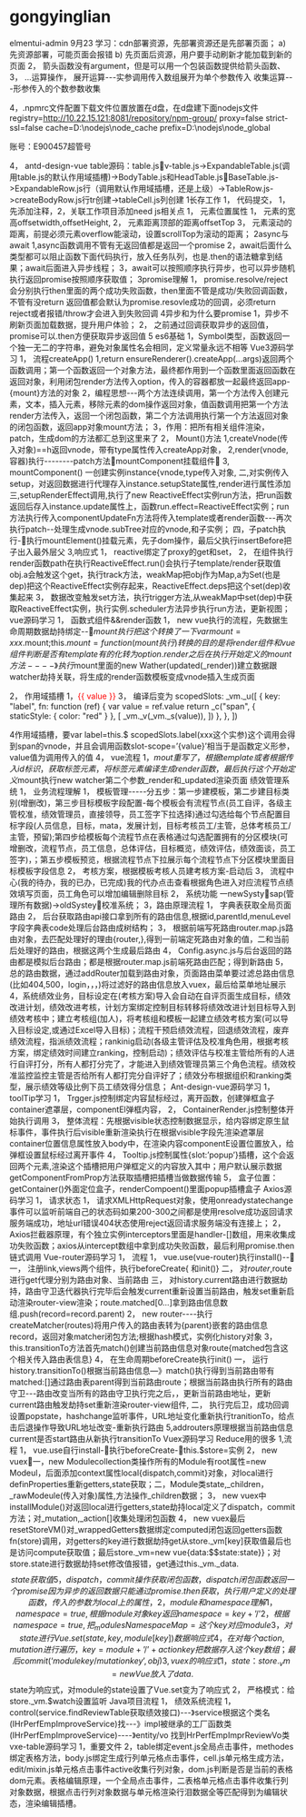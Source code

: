 # gongyinglian
elmentui-admin
9月23
	学习：cdn部署资源，先部署资源还是先部署页面；
a)	先资源部署，可能页面会报错
b)	先页面后资源，用户要手动刷新才能加载到新的页面
2，	箭头函数没有argument，但是可以用一个包装函数提供给箭头函数、
3，	…运算操作，
展开运算---实参调用传入数组展开为单个参数传入
收集运算---形参传入的个数参数收集



4，.npmrc文件配置下载文件位置放置在d盘，在d盘建下面nodejs文件
registry=http://10.22.15.121:8081/repository/npm-group/
proxy=false
strict-ssl=false
cache=D:\nodejs\node_cache
prefix=D:\nodejs\node_global

账号：E900457超管号

4，	antd-design-vue
table源码：table.jsv-table.js->ExpandableTable.js(调用table.js的默认作用域插槽)->BodyTable.js和HeadTable.jsBaseTable.js->ExpandableRow.js行（调用默认作用域插槽，还是上级）->TableRow.js->createBodyRow.js行tr创建->tableCell.js列创建
1长存工作
1，	代码提交，
1，先添加注释，2，关联工作项目添加need
js相关点
1，	元素位置属性
1，	元素的宽高offsetwidth,offsetHeight,
2，	元素距离顶部的距离offsetTop
3，	元素滚动的距离，前提必须元素overflow能滚动，设置scrollTop为滚动的距离；
2async与await
1,async函数调用不管有无返回值都是返回一个promise
2，await后面什么类型都可以阻止函数下面代码执行，放入任务队列，也是.then的语法糖拿到结果；await后面进入异步线程；
3，await可以按照顺序执行异步，也可以异步随机执行返回promise按照顺序获取值；
3promise理解
1，	promise.resolve/reject会分别执行then里面的两个成功失败函数，then里面不管是成功/失败回调函数，不管有没return 返回值都会默认为promise.resovle成功的回调，必须return reject或者报错/throw才会进入到失败回调
4异步和为什么要promise
1，异步不刷新页面加载数据，提升用户体验；
2，	之前通过回调获取异步的返回值，promise可以.then方便获取异步返回值
5 es6基础
1，Symbol类型，函数返回一个独一无二的字符串，避免对象属性名会相同，定义常量永远不相等
Vue3源码学习
1，	流程createApp()
1,return ensureRenderer().createApp(…args)返回两个函数调用；第一个函数返回一个对象方法，最终都作用到一个函数里面返回函数在返回对象，利用闭包render方法传入option，传入的容器都放一起最终返回app-{mount}方法的对象
2，编程思想---两个方法连续调用，第一个方法传入创建元素，文本，插入元素，移除元素的dom操作返回对象，值函数调用把第一个方法render方法传入，返回一个闭包函数，第二个方法调用执行第一个方法返回对象的闭包函数，返回app对象mount方法；
3，作用：把所有相关组件渲染，patch，生成dom的方法都汇总到这里来了
2，	Mount()方法
1,createVnode(传入对象)==h返回vnode，带有type属性传入createApp对象，
2,render(vnode,容器)执行--------patch方法mountComponent挂载组件
3, mountComponent() 
一创建实例instance{vnode,type传入对象,
二,对实例传入setup，对返回数据进行代理存入instance.setupState属性,render进行属性添加
三,setupRenderEffect调用,执行了new ReactiveEffect实例run方法，把run函数返回后存入instance.update属性上，函数run.effect=ReactiveEffect实例；run方法执行传入componentUpdateFn方法将传入template或者render函数---再次执行patch--处理生成vnode.subTree对应的vnode,和子实例；
四，子patch执行-执行mountElement()挂载元素，先子dom操作，最后父执行insertBefore把子出入最外层父
3,响应式
1，	reactive绑定了proxy的get和set，
2，	在组件执行render函数path在执行ReactiveEffect.run()会执行子template/render获取值obj.a会触发这个get，执行track方法，weakMap把obj作为Map,a为Set(也是dep)把这个ReactiveEffect实例存起来，ReactiveEffect.deps把这个set(dep)收集起来
3，	数据改变触发set方法，执行trigger方法,从weakMap中set(dep)中获取ReactiveEffect实例，执行实例.scheduler方法异步执行run方法，更新视图；
vue源码学习
1，	函数式组件&&render函数
1，	new vue执行的流程，先数据生命周期数据劫持绑定--$mount执行把这个转换了一下var mount=xxx.$mount;this.$mount=function(mount执行)转换的目的是将render组件和vue组件判断是否有template有的化转为option.render之后在执行开始定义的mount方法----》执行$mount里面的new Wather(updated(_render))建立数据跟watcher劫持关联，将生成的render函数模板变成vnode插入生成页面

2，	作用域插槽
1，<span slot="label" slot-scope="{ value }" style="color: red">{{ value }}</span>
3，	编译后变为
scopedSlots: _vm._u([
              {
                key: "label",
                fn: function (ref) {
                  var value = ref.value
                  return _c("span", { staticStyle: { color: "red" } }, [
                    _vm._v(_vm._s(value)),
                  ])
                },
              },
            ])

4作用域插槽，要var label=this.$ scopedSlots.label(xxx这个实参)这个调用会得到span的vnode，并且会调用函数slot-scope=’{value}’相当于是函数定义形参，value值为调用传入的值
4，	vue流程
1，$mout重写了，根据template或者根据传入id标识，获取标签元素，将标签元素编译生成render函数，最后执行这个开始定义$mount执行new watcher第二个参数_render和_updated渲染页面
绩效管理系统
1，	业务流程理解
1，	模板管理-----分五步：第一步建模板，第二步建目标类别(增删改)，第三步目标模板字段配置-每个模板会有流程节点(员工自评，各级主管校准，绩效管理员，直接领导，员工签字下拉选择)通过勾选给每个节点配置目标字段(人员信息，目标，mata，发展计划，目标考核员工/主管，总体考核员工/主管，预留);第四步给模板每个流程节点在表格通过勾选配置拥有的分区模块(可增删改，流程节点，员工信息，总体评估，目标概览，绩效评估，绩效面谈，员工签字)，；第五步模板预览，根据流程节点下拉展示每个流程节点下分区模块里面目标模板字段信息
2，	考核方案，根据模板考核人员建考核方案-启动后
3，	流程中心(我的待办，我的已办，已完成)我的代办点击查看根据角色进入对应流程节点绩效填写页面，员工角色可以增加编辑删除目标
2，	系统功能
一newSystysap(管理所有数据)->oldSystey校准系统；
3，路由原理流程
1，	字典表获取全局页面路由
2，	后台获取路由api接口拿到所有的路由信息,根据id,parentId,menuLevel字段字典表code处理后台路由成树结构；
3，	根据前端写死路由router.map.js路由对象，去匹配处理好的理由{router,},得到一前端定死路由对象的值，二和当前后处理好的路由，根据这两个生成最后路由
4，	Config.async.js与后台返回的路由都是模拟后台路由；都是根据router.map.js前端死路由匹配；得到新路由
5，	总的路由数据，通过addRouter加载到路由对象，页面路由菜单要过滤总路由信息(比如404,500，login，，，)将过滤好的路由信息放入vuex，最后给菜单地址展示
4，系统绩效业务，目标设定在(考核方案)导入会自动在自评页面生成目标，绩效改进计划，绩效改进考核，计划方案绑定控制目标转移将绩效改进计划目标导入到绩效考核中；建立考核组(加人)，将考核组和模板一起建立绩效考核方案(可以导入目标设定,或通过Excel导入目标)；流程干预启绩效流程，回退绩效流程，废弃绩效流程，指派绩效流程；rankinig启动(各级主管评估及校准角色用，根据考核方案，绑定绩效时间建立ranking，控制启动)；绩效评估与校准主管给所有的人进行自评打分，所有人都打分完了，才能进入到绩效管理员第三个角色流程。绩效校准监控监控主管是否给所有人都打完分自评好了；绩效分布根据组织和ranking类型，展示绩效等级比例下员工绩效得分信息；
Ant-design-vue源码学习
1，	toolTip学习
1，	Trgger.js控制绑定内容鼠标经过，离开函数，创建弹框盒子container遮罩层，componentEl弹框内容，
2，	ContainerRender.js控制整体开始执行调用
3，	整体流程：先根据visible状态控制数据显示，给内容绑定原生鼠标事件，事件执行后visible重新渲染执行在根据visible字段先渲染遮罩层container位置信息属性放入body中，在渲染内容componentE设置位置放入，给弹框设置鼠标经过离开事件
4，	Tooltip.js控制属性{slot:’popup’}插槽，这个会返回两个元素,渲染这个插槽把用户弹框定义的内容放入其中；用户默认展示数据getComponentFromProp方法获取插槽把插槽当做数据传输
5，	盒子位置：getContainer()外面定位盒子，renderCompoent()里面popup插槽盒子
Axios源码学习
1，	请求状态
1，	请求XMLHttpRequest对象，使用onreadystatechange事件可以监听前端自己的状态码如果200-300之间都是使用resolve成功返回请求服务端成功，地址url错误404状态使用reject返回请求服务端没有连接上；
2，	Axios拦截器原理，有个独立实例interceptors里面是handler-[]数组，用来收集成功失败函数；axios从intercept数组中拿到成功失败函数，最后利用promise.then链式调用
Vue-router源码学习
1，	流程
1，	vue.use(vue-router)执行install()--
一，	注册link,views两个组件，执行beforeCreate{ 和init()}
二，	对$router,$route进行get代理分别为路由对象、当前路由
三，	对history.current路由进行数据劫持，路由守卫迭代器执行完毕后会触发current重新设置当前路由，触发set重新启动渲染router-view渲染；route.matched[0…]拿到路由信息数组.push(record=record.parent)
2，	new router----执行createMatcher(routes)将用户传入的路由表转为{parent}嵌套的路由信息record，返回对象matcher闭包方法;根据hash模式，实例化history对象
3，	this.transitionTo方法首先match()创建当前路由信息对象route{matched包含这个相关传入路由表信息}
4，	在生命周期beforeCreate执行init()
一，	运行history.transitionTo()根据当前路由信息—》match()执行得到当前路由带有matched:[]通过路由表parent得到当前路由route；根据当前路由执行所有的路由守卫---路由改变当所有的路由守卫执行完之后，，更新当前路由地址，更新current路由触发劫持set重新渲染router-view组件,
二，	执行完后卫，成功回调设置popstate，hashchange监听事件，URL地址变化重新执行tranitionTo，给点击后退操作导致URL地址改变-重新执行路由
     5,addrouters原理根据当前路由信息current是否start路由从新执行transitionTo
Vuex源码学习
Reduce用的很多
1,流程
1，	vue.use自行install-执行beforeCreate-this.$store=实例
2，	new vuex一，new Modulecollection类操作所有的Module有root属性=new Modeul，后面添加context属性local{dispatch,commit}对象，对local进行definProperties重新getters,state获取；二，Module类state,_children，_rawModeule(传入对象)属性,方法操作_children数据；
3，	new vuex中installModule()对返回local进行getters,state劫持local定义了dispatch，commit方法；对_mutation,_action[]收集处理闭包函数
4，	new vuex最后resetStoreVM()对_wrappedGetters数据绑定computed闭包返回getters函数fn(store)调用，对getters的key进行数据劫持get从store._vm[key]获取值最后也是访问compute获取值；最后store._vm=new vue{data:$$state:state}}；对store.state进行数据劫持set修改值报错，get通过this._vm._data.$$state获取值
5，	dispatch，commit操作获取闭包函数，dispatch闭包函数返回一个promise因为异步的返回数据只能通过promise.then获取，执行用户定义的处理函数，传入的参数为local上的属性，
2，	module和namespace理解
1，	namespace=true,根据module对象key返回namespace=key+’/’
2，	根据namespace=true,把_modulesNamespaceMap=这个key对应module
3，	对state进行Vue.set(state,key,module[key])数据响应式
4，	在对每个action,mutation进行遍历，key=module+’/’+actionkey把数据存入这个key数组；最后commit(‘modulekey/mutationkey’,obj)
3,vuex的响应式
1，	state：store._vm=new Vue放入了data.$$state为响应式，对module的state设置了Vue.set变为了响应式
2，	严格模式：给store._vm.$watch设置监听
Java项目流程
1，	绩效系统流程
1，control(service.findReviewTable获取绩效接口)---》service根据这个类名(IHrPerfEmpImproveService)找---》impl被继承的工厂函数类(IHrPerfEmpImproveService)----》entity/vo  找到HrPerfEmpImprReviewVo类
vxe-table源码学习
1，重要文件
2，table绑定event.js全局点击事件，methodes绑定表格方法，body.js绑定生成行列单元格点击事件，cell.js单元格生成方法，edit/mixin.js单元格点击事件active收集行列对象，dom.js判断是否是当前的表格dom元素。表格编辑原理，一个全局点击事件，二表格单元格点击事件收集行列对象数据，根据点击行列对象数据与单元格渲染行泪数据全等匹配得到为编辑状态，渲染编辑插槽。
